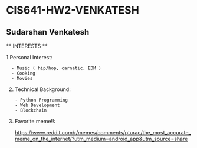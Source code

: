 # CIS641-HW2-VENKATESH
## Sudarshan Venkatesh
** INTERESTS **

 1.Personal Interest:
 
      - Music ( hip/hop, carnatic, EDM )
      - Cooking
      - Movies
      
 
 2. Technical Background:
        
        - Python Programming
        - Web Development 
        - Blockchain
        
  3. Favorite meme!!:
        
     https://www.reddit.com/r/memes/comments/pturac/the_most_accurate_meme_on_the_internet/?utm_medium=android_app&utm_source=share
  
      
 
      

 
